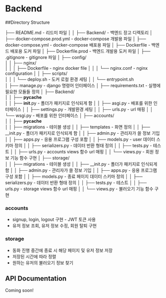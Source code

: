 # Backend

##Directory Structure

├── README.md                                          - 리드미 파일
│
│
├── Backend/                                           - 백엔드 장고 디렉토리
│   ├── docker-compose.prod.yml                        - docker-compose 개발용 파일
│   ├── docker-compose.yml                             - docker-compose 배포용 파일
│   ├── Dockerfile                                     - 백엔드 배포용 도커 파일
│   ├── Dockerfile.prod                                - 백엔드 개발용 도커 파일
│   ├── .gitignore                                     - gitignore 파일
│   ├── config/                                        
│   │    ├── nginx/                                    
│   │    │    ├── Dockerfile                           - nginx docker file
│   │    │    └── nginx.conf                           - nginx configuration
│   │    ├── scripts/                                  
│   │    │    └── deploy.sh                            - 도커 로컬 환경 세팅
│   │    └── entrypoint.sh                             
│   ├── manage.py                                      - django 명령어 인터페이스
│   ├── requirements.txt                               - 실행에 필요한 모듈들 정의
│   ├── Backend/                                              
│   │    ├── __pycache__                               
│   │    ├── __init__.py                               - 폴더가 패키지로 인식되게 함
│   │    ├── asgi.py                                   - 배포를 위한 인터페이스
│   │    ├── settings.py                               - 개발환경 세팅
│   │    ├── urls.py                                   - url 매핑
│   │    └── wsgi.py                                   - 배포를 위한 인터페이스
│   ├── accounts/                                              
│   │    ├── __pycache__                               
│   │    ├── migrations                                - 테이블 생성
│   │    ├── templates                                 - 화면 정의
│   │    ├── __init.py                                 - 폴더가 패키지로 인식되게 함
│   │    ├── admin.py                                  - 관리자가 쓸 정보 기입
│   │    ├── apps.py                                   - 응용 프로그램 구성 포함
│   │    ├── models.py                                 - user 데이터 스키마 정의
│   │    ├── serializers.py                            - 데이터 반환 형태 정의
│   │    ├── tests.py                                  - 테스트
│   │    ├── urls.py                                   - accounts views 함수 url 매핑
│   │    └── views.py                                  - 회원 정보 기능 함수 구현
│   ├── storage/                                              
│   │    ├── migrations                                - 테이블 생성
│   │    ├── __init.py                                 - 폴더가 패키지로 인식되게 함
│   │    ├── admin.py                                  - 관리자가 쓸 정보 기입
│   │    ├── apps.py                                   - 응용 프로그램 구성 포함
│   │    ├── models.py                                 - 종료 페이지 데이터 스키마 정의
│   │    ├── serializers.py                            - 데이터 반환 형태 정의
│   │    ├── tests.py                                  - 테스트
│   │    ├── urls.py                                   - storage views 함수 url 매핑 
│   │    └── views.py                                  - 불러오기 기능 함수 구현



### accounts
- signup, login, logout 구현 - JWT 토큰 사용
- 유저 정보 조회, 유저 정보 수정, 회원 탈퇴 구현 

### storage
- 동화 진행 중간에 종료 시  해당 페이지 및 유저 정보 저장
- 저장된 시간에 따라 정렬
- 원하는 유저의 불러오기 정보 찾기 



## API Documentation
Coming soon!
